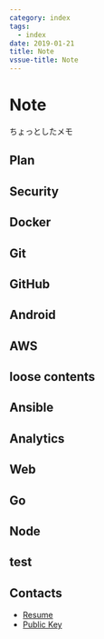 ```yaml
---
category: index
tags:
  - index
date: 2019-01-21
title: Note
vssue-title: Note
---
```


# Note

ちょっとしたメモ

## Plan
<ListContents category="plan" />

## Security

<ListContents category="security" />

## Docker

<ListContents category="docker" />

## Git

<ListContents category="git" />

## GitHub

<ListContents category="github" />

## Android

<ListContents category="android" />

## AWS

<ListContents category="aws" />

## loose contents

<ListContents category="loose" />

## Ansible

<ListContents category="ansible" />

## Analytics

<ListContents category="analytics" />

## Web

<ListContents category="web" />

## Go

<ListContents category="go" />

## Node

<ListContents category="node" />

## test

<ListContents category="test" />

## Contacts

- [Resume](https://tubone24.github.io/resume/)
- [Public Key](https://github.com/tubone24.keys)
